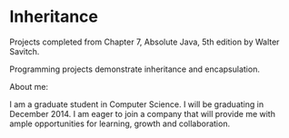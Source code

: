 Inheritance
===========

Projects completed from Chapter 7, Absolute Java, 5th edition by Walter Savitch.

Programming projects demonstrate inheritance and encapsulation.


About me:

I am a graduate student in Computer Science. I will be graduating in December 2014. I am eager to join a company that will provide me with ample
opportunities for learning, growth and collaboration. 

